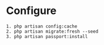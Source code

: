 # Configure

    1. php artisan config:cache
    2. php artisan migrate:fresh --seed
    3. php artisan passport:install
